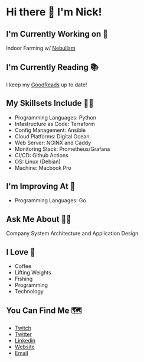 # Hi there 👋 I'm Nick! 

## I'm Currently Working on 🧳 
Indoor Farming w/ [Nebullam](nebullam.com)

## I'm Currently Reading 📚 
I keep my [GoodReads](https://www.goodreads.com/review/list/91653288-nick-herrig?shelf=currently-reading) up to date! 

## My Skillsets Include 👨‍💻 
  - Programming Languages: Python
  - Infastructure as Code: Terraform
  - Config Management: Ansible
  - Cloud Platforms: Digital Ocean
  - Web Server: NGINX and Caddy
  - Monitoring Stack: Prometheus/Grafana
  - CI/CD: Github Actions
  - OS: Linux (Debian)
  - Machine: Macbook Pro
  
## I'm Improving At 🧠 
- Programming Languages: Go

## Ask Me About 🙋‍♂️ 
Company System Architecture and Application Design

## I Love 💜 
- Coffee
- Lifting Weights
- Fishing
- Programming
- Technology

## You Can Find Me 🗺 
- [Twitch](https://www.twitch.tv/nickherrig)
- [Twitter](https://twitter.com/NickHerrig)
- [Linkedin](https://www.linkedin.com/in/nickherrig/)
- [Website](https://nickherrig.com/)
- [Email](mailto:neherrig@gmail.com)
